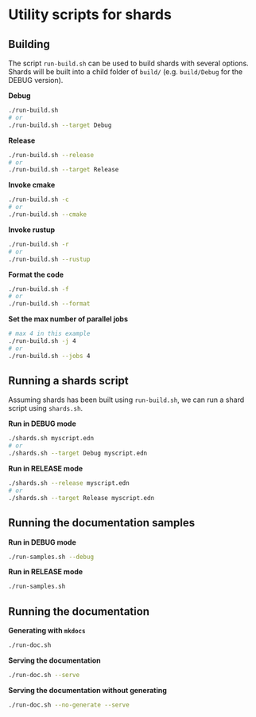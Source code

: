 # Utility scripts for shards

## Building

The script `run-build.sh` can be used to build shards with several options. Shards will be built into a child folder of `build/` (e.g. `build/Debug` for the DEBUG version).

**Debug**
```sh
./run-build.sh
# or
./run-build.sh --target Debug
```

**Release**
```sh
./run-build.sh --release
# or
./run-build.sh --target Release
```

**Invoke cmake**
```sh
./run-build.sh -c
# or
./run-build.sh --cmake
```

**Invoke rustup**
```sh
./run-build.sh -r
# or
./run-build.sh --rustup
```

**Format the code**
```sh
./run-build.sh -f
# or
./run-build.sh --format
```

**Set the max number of parallel jobs**
```sh
# max 4 in this example
./run-build.sh -j 4
# or
./run-build.sh --jobs 4
```

## Running a shards script

Assuming shards has been built using `run-build.sh`, we can run a shard script using `shards.sh`.

**Run in DEBUG mode**
```sh
./shards.sh myscript.edn
# or
./shards.sh --target Debug myscript.edn
```

**Run in RELEASE mode**
```sh
./shards.sh --release myscript.edn
# or
./shards.sh --target Release myscript.edn
```

## Running the documentation samples

**Run in DEBUG mode**
```sh
./run-samples.sh --debug
```

**Run in RELEASE mode**
```sh
./run-samples.sh
```

## Running the documentation

**Generating with `mkdocs`**
```sh
./run-doc.sh
```

**Serving the documentation**
```sh
./run-doc.sh --serve
```

**Serving the documentation without generating**
```sh
./run-doc.sh --no-generate --serve
```
